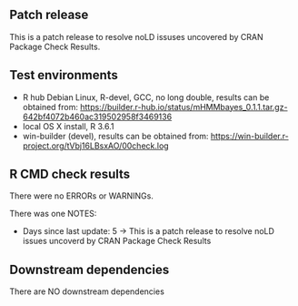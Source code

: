## Patch release
This is a patch release to resolve noLD issuses uncovered by CRAN Package Check Results. 

## Test environments
* R hub Debian Linux, R-devel, GCC, no long double, results can be obtained from: https://builder.r-hub.io/status/mHMMbayes_0.1.1.tar.gz-642bf4072b460ac319502958f3469136 
* local OS X install, R 3.6.1
* win-builder (devel), results can be obtained from:  https://win-builder.r-project.org/tVbj16LBsxAO/00check.log 

## R CMD check results
There were no ERRORs or WARNINGs. 

There was one NOTES:
* Days since last update: 5 -> This is a patch release to resolve noLD issues uncoverd by CRAN Package Check Results

## Downstream dependencies
There are NO downstream dependencies

